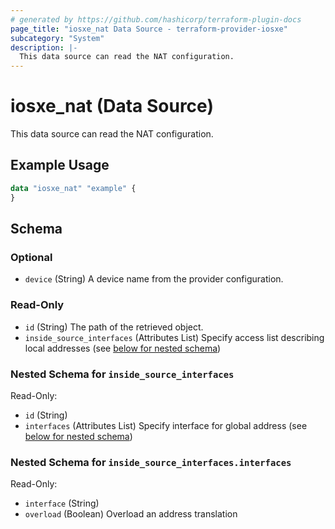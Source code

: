 ```yaml
---
# generated by https://github.com/hashicorp/terraform-plugin-docs
page_title: "iosxe_nat Data Source - terraform-provider-iosxe"
subcategory: "System"
description: |-
  This data source can read the NAT configuration.
---
```


# iosxe_nat (Data Source)

This data source can read the NAT configuration.

## Example Usage

```terraform
data "iosxe_nat" "example" {
}
```

<!-- schema generated by tfplugindocs -->
## Schema

### Optional

- `device` (String) A device name from the provider configuration.

### Read-Only

- `id` (String) The path of the retrieved object.
- `inside_source_interfaces` (Attributes List) Specify access list describing local addresses (see [below for nested schema](#nestedatt--inside_source_interfaces))

<a id="nestedatt--inside_source_interfaces"></a>
### Nested Schema for `inside_source_interfaces`

Read-Only:

- `id` (String)
- `interfaces` (Attributes List) Specify interface for global address (see [below for nested schema](#nestedatt--inside_source_interfaces--interfaces))

<a id="nestedatt--inside_source_interfaces--interfaces"></a>
### Nested Schema for `inside_source_interfaces.interfaces`

Read-Only:

- `interface` (String)
- `overload` (Boolean) Overload an address translation
